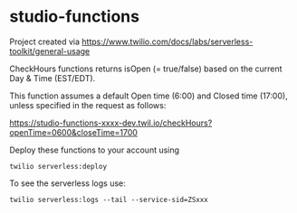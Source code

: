 # studio-functions

Project created via https://www.twilio.com/docs/labs/serverless-toolkit/general-usage

CheckHours functions returns isOpen (= true/false) based on the current Day & Time (EST/EDT).

This function assumes a default Open time (6:00) and Closed time (17:00), unless specified in the request as follows:

https://studio-functions-xxxx-dev.twil.io/checkHours?openTime=0600&closeTime=1700

Deploy these functions to your account using
```
twilio serverless:deploy
```

To see the serverless logs use:
```
twilio serverless:logs --tail --service-sid=ZSxxx
```